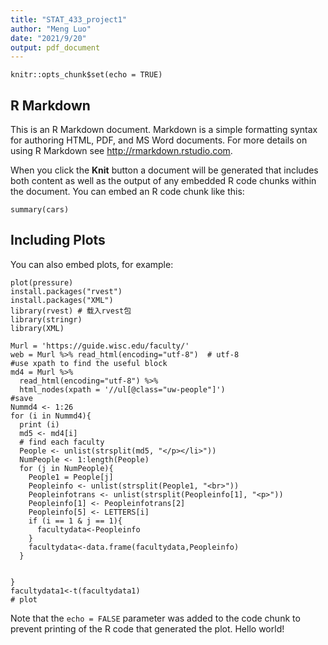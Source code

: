 ```yaml
---
title: "STAT_433_project1"
author: "Meng Luo"
date: "2021/9/20"
output: pdf_document
---
```


```{r setup, include=FALSE}
knitr::opts_chunk$set(echo = TRUE)
```

## R Markdown

This is an R Markdown document. Markdown is a simple formatting syntax for authoring HTML, PDF, and MS Word documents. For more details on using R Markdown see <http://rmarkdown.rstudio.com>.

When you click the **Knit** button a document will be generated that includes both content as well as the output of any embedded R code chunks within the document. You can embed an R code chunk like this:

```{r cars}
summary(cars)
```

## Including Plots

You can also embed plots, for example:

```{r pressure, echo=FALSE}
plot(pressure)
install.packages("rvest")
install.packages("XML")
library(rvest) # 载入rvest包
library(stringr)
library(XML)

Murl = 'https://guide.wisc.edu/faculty/'
web = Murl %>% read_html(encoding="utf-8")  # utf-8
#use xpath to find the useful block
md4 = Murl %>% 
  read_html(encoding="utf-8") %>%
  html_nodes(xpath = '//ul[@class="uw-people"]')
#save
Nummd4 <- 1:26
for (i in Nummd4){
  print (i)
  md5 <- md4[i]
  # find each faculty
  People <- unlist(strsplit(md5, "</p></li>"))
  NumPeople <- 1:length(People)
  for (j in NumPeople){
    People1 = People[j]
    Peopleinfo <- unlist(strsplit(People1, "<br>"))
    Peopleinfotrans <- unlist(strsplit(Peopleinfo[1], "<p>"))
    Peopleinfo[1] <- Peopleinfotrans[2]
    Peopleinfo[5] <- LETTERS[i]
    if (i == 1 & j == 1){
      facultydata<-Peopleinfo
    }
    facultydata<-data.frame(facultydata,Peopleinfo)
  }
    
  
}
facultydata1<-t(facultydata1)
# plot

```

Note that the `echo = FALSE` parameter was added to the code chunk to prevent printing of the R code that generated the plot.
Hello world!
